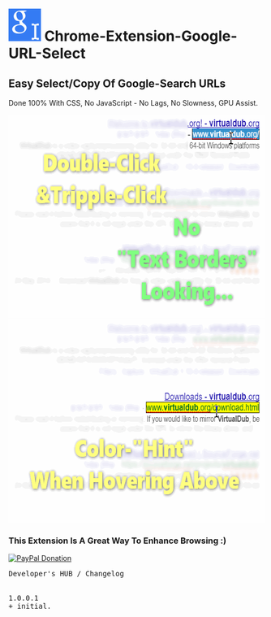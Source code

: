 <h1> <img src="resources/icon.png" height="64" width="64"/> Chrome-Extension-Google-URL-Select</h1>

<h2>Easy Select/Copy Of Google-Search URLs</h2>

Done 100% With CSS,
No JavaScript - No Lags, No Slowness, GPU Assist.

<img height="400" width="640" src="resources/screenshot_1.png"/>
<br/>
<img height="400" width="640" src="resources/screenshot_2.png"/>

<h3>This Extension Is A Great Way To Enhance Browsing :)</h3>

<a href="https://paypal.me/e1adkarak0"><img src="https://www.paypalobjects.com/webstatic/mktg/Logo/pp-logo-100px.png" alt="PayPal Donation"></a>

<pre>
Developer's HUB / Changelog


1.0.0.1
+ initial.
</pre>
